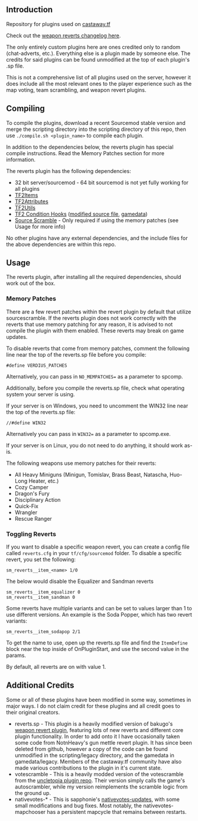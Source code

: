 ## Introduction
Repository for plugins used on [castaway.tf](https://castaway.tf/)

Check out the [weapon reverts changelog here](https://github.com/rsedxcftvgyhbujnkiqwe/castaway-plugins/blob/master/RevertsChangelog.md).

The only entirely custom plugins here are ones credited only to random (chat-adverts, etc.). Everything else is a plugin made by someone else. The credits for said plugins can be found unmodified at the top of each plugin's .sp file.

This is not a comprehensive list of all plugins used on the server, however it does include all the most relevant ones to the player experience such as the map voting, team scrambling, and weapon revert plugins. 

## Compiling

To compile the plugins, download a recent Sourcemod stable version and merge the scripting directory into the scripting directory of this repo, then use `./compile.sh <plugin_name>` to compile each plugin. 

In addition to the dependencies below, the reverts plugin has special compile instructions. Read the Memory Patches section for more information.

The reverts plugin has the following dependencies:
- 32 bit server/sourcemod - 64 bit sourcemod is not yet fully working for all plugins
- [TF2Items](https://github.com/nosoop/SMExt-TF2Items)
- [TF2Attributes](https://github.com/FlaminSarge/tf2attributes)
- [TF2Utils](https://github.com/nosoop/SM-TFUtils)
- [TF2 Condition Hooks](https://github.com/Scags/TF2-Condition-Hooks) ([modified source file](https://github.com/rsedxcftvgyhbujnkiqwe/castaway-plugins/blob/master/scripting/tf2condhooks.sp), [gamedata](https://github.com/rsedxcftvgyhbujnkiqwe/castaway-plugins/blob/master/gamedata/tf2.condmgr.txt))
- [Source Scramble](https://github.com/nosoop/SMExt-SourceScramble) - Only required if using the memory patches (see Usage for more info)

No other plugins have any external dependencies, and the include files for the above dependencies are within this repo.

## Usage

The reverts plugin, after installing all the required dependencies, should work out of the box. 

### Memory Patches

There are a few revert patches within the revert plugin by default that utilize sourcescramble. If the reverts plugin does not work correctly with the reverts that use memory patching for any reason, it is advised to not compile the plugin with them enabled. These reverts may break on game updates.

To disable reverts that come from memory patches, comment the following line near the top of the reverts.sp file before you compile:
```
#define VERDIUS_PATCHES
```
Alternatively, you can pass in `NO_MEMPATCHES=` as a parameter to spcomp.

Additionally, before you compile the reverts.sp file, check what operating system your server is using.

If your server is on Windows, you need to uncomment the WIN32 line near the top of the reverts.sp file:
```
//#define WIN32
```
Alternatively you can pass in `WIN32=` as a parameter to spcomp.exe.

If your server is on Linux, you do not need to do anything, it should work as-is.

The following weapons use memory patches for their reverts:
- All Heavy Miniguns (Minigun, Tomislav, Brass Beast, Natascha, Huo-Long Heater, etc.)
- Cozy Camper
- Dragon's Fury
- Disciplinary Action
- Quick-Fix
- Wrangler
- Rescue Ranger

### Toggling Reverts

If you want to disable a specific weapon revert, you can create a config file called `reverts.cfg` in your `tf/cfg/sourcemod` folder. To disable a specific revert, you set the following:

```
sm_reverts__item_<name> 1/0
```

The below would disable the Equalizer and Sandman reverts
```
sm_reverts__item_equalizer 0
sm_reverts__item_sandman 0
```

Some reverts have multiple variants and can be set to values larger than 1 to use different versions. An example is the Soda Popper, which has two revert variants:
```
sm_reverts__item_sodapop 2/1
```

To get the name to use, open up the reverts.sp file and find the `ItemDefine` block near the top inside of OnPluginStart, and use the second value in the params.

By default, all reverts are on with value 1.

## Additional Credits
Some or all of these plugins have been modified in some way, sometimes in major ways. I do not claim credit for these plugins and all credit goes to their original creators.

* reverts.sp - This plugin is a heavily modified version of bakugo's [weapon revert plugin](https://github.com/bakugo/sourcemod-plugins), featuring lots of new reverts and different core plugin functionality. In order to add onto it I have occasionally taken some code from NotnHeavy's gun mettle revert plugin. It has since been deleted from github, however a copy of the code can be found unmodified in the scripting/legacy directory, and the gamedata in gamedata/legacy. Members of the castaway.tf community have also made various contributions to the plugin in it's current state.
* votescramble - This is a heavily modded version of the votescramble from the [uncletopia plugin repo](https://github.com/leighmacdonald/uncletopia). Their version simply calls the game's autoscrambler, while my version reimplements the scramble logic from the ground up.
* nativevotes-* - This is sapphonie's [nativevotes-updates](https://github.com/sapphonie/sourcemod-nativevotes-updated), with some small modifications and bug fixes. Most notably, the nativevotes-mapchooser has a persistent mapcycle that remains between restarts.
